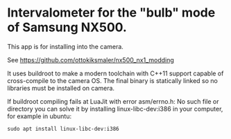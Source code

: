 # Intervalometer for the "bulb" mode of Samsung NX500.

This app is for installing into the camera.

See https://github.com/ottokiksmaler/nx500_nx1_modding

It uses buildroot to make a modern toolchain with C++11 support capable of
cross-compile to the camera OS. The final binary is statically linked so no
libraries must be installed on camera.

If buildroot compiling fails at LuaJit with error asm/errno.h: No such file or directory
you can solve it by installing linux-libc-dev:i386 in your computer, for example
in ubuntu:

```
sudo apt install linux-libc-dev:i386
```
